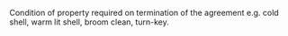 Condition of property required on termination of the agreement e.g. cold shell, warm lit shell, broom clean, turn-key.